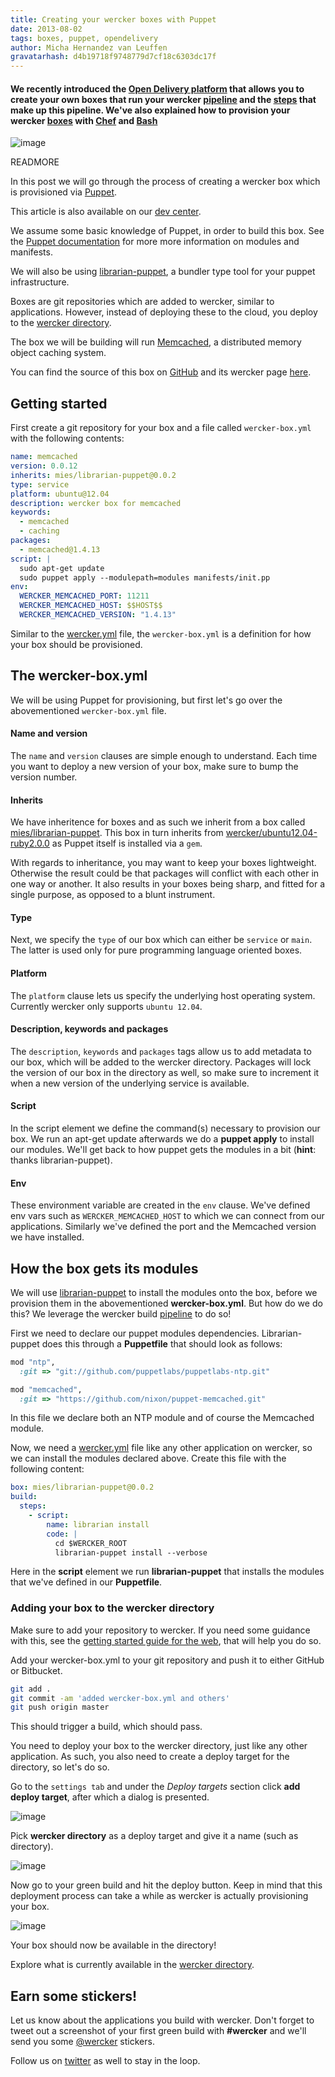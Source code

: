 ```yaml
---
title: Creating your wercker boxes with Puppet
date: 2013-08-02
tags: boxes, puppet, opendelivery
author: Micha Hernandez van Leuffen
gravatarhash: d4b19718f9748779d7cf18c6303dc17f
---
```


<h4 class="subheader">
  We recently introduced the <a href="http://blog.wercker.com/2013/07/22/Announcing-the-Open-Delivery-platform.html">Open Delivery platform</a> that allows you
to create your own boxes that run your wercker <a href="http://devcenter.wercker.com/articles/introduction/pipeline.html">pipeline</a> and the <a href="http://devcenter.wercker.com/articles/steps/">steps</a> that make up this pipeline.
We've also explained how to provision your wercker <a href="http://blog.wercker.com/2013/07/23/Building-your-own-box-with-Bash.html">boxes</a> with <a href="http://blog.wercker.com/2013/07/24/Building-your-own-box-with-Chef.html">Chef</a> and <a href="">Bash</a>
</h4>

![image](http://f.cl.ly/items/3P1G1Q0g0p2i2V3j3L07/wercker%2Bpuppet.png)

READMORE

In this post we will go through the process of creating a wercker box
which is provisioned via [Puppet](https://puppetlabs.com).

This article is also available on our [dev center](http://devcenter.wercker.com/articles/boxes/puppet.html).

We assume some basic knowledge of Puppet, in order to build this box.
See the [Puppet documentation](http://docs.puppetlabs.com/) for more more information on modules and manifests.

We will also be using [librarian-puppet](https://github.com/rodjek/librarian-puppet), a bundler type tool for your puppet infrastructure.

Boxes are git repositories which are added to wercker, similar to
applications. However, instead of deploying these to the cloud, you
deploy to the [wercker directory](http://app.wercker.com/#explore).

The box we will be building will run [Memcached](http://memcached.org/), a distributed memory object caching system.

You can find the source of this box on [GitHub](https://github.com/mies/box-memcached) and its wercker page
[here](https://app.wercker.com/#applications/51f917a4f6019b7a5a0005b8/tab/details).

## Getting started

First create a git repository for your box and a file called
`wercker-box.yml` with the following contents:

``` yaml
name: memcached
version: 0.0.12
inherits: mies/librarian-puppet@0.0.2
type: service
platform: ubuntu@12.04
description: wercker box for memcached
keywords:
  - memcached
  - caching
packages:
  - memcached@1.4.13
script: |
  sudo apt-get update
  sudo puppet apply --modulepath=modules manifests/init.pp
env:
  WERCKER_MEMCACHED_PORT: 11211
  WERCKER_MEMCACHED_HOST: $$HOST$$
  WERCKER_MEMCACHED_VERSION: "1.4.13"
```

Similar to the [wercker.yml](/articles/werckeryml) file, the
`wercker-box.yml` is a definition for how your box should be
provisioned.

## The wercker-box.yml
We will be using Puppet for provisioning, but first let's go
over the abovementioned `wercker-box.yml` file.

#### Name and version

The `name` and `version` clauses are simple enough to understand.
Each time you want to deploy a new version of your box, make sure to bump the version number.

#### Inherits

We have inheritence for boxes and as such we inherit from a box called
[mies/librarian-puppet](https://github.com/mies/box-librarian-puppet). This box in turn
inherits from
[wercker/ubuntu12.04-ruby2.0.0](https://github.com/wercker/box-ubuntu12.04-ruby2.0.0) as
Puppet itself is installed via a `gem`.

With regards to inheritance, you may want to keep
your boxes lightweight. Otherwise the result could be that packages will
conflict with each other in one way or another. It also results in your
boxes being sharp, and fitted for a single purpose, as opposed to a
blunt instrument.

#### Type

Next, we specify the `type` of our box which can either be `service` or `main`. The latter is used only for pure programming language oriented boxes.

#### Platform

The `platform` clause lets us specify the underlying host operating system. Currently wercker only supports `ubuntu 12.04`.

#### Description, keywords and packages

The `description`, `keywords` and `packages` tags allow us to add
metadata to our box, which will be added to the wercker directory.
Packages will lock the version of our box in the directory as well, so
make sure to increment it when a new version of the underlying service
is available.

#### Script

In the script element we define the command(s) necessary to provision
our box. We run an apt-get update afterwards we do a **puppet apply** to install our modules.
We'll get back to how puppet gets the modules in a bit (**hint**: thanks librarian-puppet).

#### Env

These environment variable are created in the `env` clause.
We've defined env vars such as `WERCKER_MEMCACHED_HOST` to which we can
connect from our applications. Similarly we've defined the port
and the Memcached version we have installed.

## How the box gets its modules

We will use [librarian-puppet](https://github.com/rodjek/librarian-puppet) to install the modules onto the box, before we provision them in the abovementioned **wercker-box.yml**.
But how do we do this? We leverage the wercker build [pipeline](http://devcenter.wercker.com/articles/introduction/pipeline.html) to do so!

First we need to declare our puppet modules dependencies. Librarian-puppet does this through a **Puppetfile** that should look as follows:

``` ruby
mod "ntp",
  :git => "git://github.com/puppetlabs/puppetlabs-ntp.git"

mod "memcached",
  :git => "https://github.com/nixon/puppet-memcached.git"
```

In this file we declare both an NTP module and of course the Memcached module.

Now, we need a [wercker.yml](http://devcenter.wercker.com/articles/werckeryml/) file like any other application on wercker, so we can install the modules declared above. Create this file with the following content:

``` yaml
box: mies/librarian-puppet@0.0.2
build:
  steps:
    - script:
        name: librarian install
        code: |
          cd $WERCKER_ROOT
          librarian-puppet install --verbose
```

Here in the **script** element we run **librarian-puppet** that installs the modules that we've defined in our **Puppetfile**.

### Adding your box to the wercker directory

Make sure to add your repository to wercker. If you need some guidance with this, see the [getting started guide for the web](/articles/gettingstarted/web.html), that will help you do so.

Add your wercker-box.yml to your git repository and push it to either GitHub or Bitbucket.

``` bash
git add .
git commit -am 'added wercker-box.yml and others'
git push origin master
```

This should trigger a build, which should pass.

You need to deploy your box to the wercker directory, just like any other application. As such, you also need to create a deploy target for the directory, so let's do so.

Go to the `settings tab` and under the *Deploy targets* section click **add deploy target**, after which a dialog is presented.

![image](http://f.cl.ly/items/25463i3b3q1y0A2e1F3i/Screen%20Shot%202013-07-22%20at%203.10.40%20PM.png)

Pick **wercker directory** as a deploy target and give it a name (such as directory).

![image](http://f.cl.ly/items/200a290x181A1f2F1F1u/Screen%20Shot%202013-07-23%20at%209.53.17%20AM.png)

Now go to your green build and hit the deploy button. Keep in mind that this deployment process can take a while as wercker is actually provisioning your box.

![image](http://f.cl.ly/items/0f0T1B0I19422i081U3v/Screen%20Shot%202013-07-22%20at%203.20.24%20PM.png)

Your box should now be available in the directory!

Explore what is currently available in the [wercker
directory](http://app.wercker.com/#explore).


## Earn some stickers!

Let us know about the applications you build with wercker. Don't forget to tweet out a screenshot of your first green build with **#wercker** and we'll send you some [@wercker](http://twitter.com/wercker) stickers.

Follow us on [twitter](http://twitter.com/wercker) as well to stay in the loop.